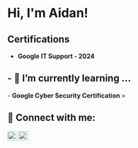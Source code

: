 <h1>Hi, I'm Aidan! 

<h2> Certifications </h2>

- <b>Google IT Support - 2024 </b>

<h2> - 🌱 I’m currently learning ...</h2>
- <b>Google Cyber Security Certification </b>>

<h2> 🤳 Connect with me:</h2>

[<img align="left" alt="Dad_bod_Cyber_Security | LinkedIn" width="22px" src="https://cdn.jsdelivr.net/npm/simple-icons@v3/icons/linkedin.svg" />][linkedin]
[<img align="left" alt="Dad_bod_Cyber_Security | Instagram" width="22px" src="https://cdn.jsdelivr.net/npm/simple-icons@v3/icons/instagram.svg" />][instagram]

[instagram]: https://www.instagram.com/dad_bod_cyber_security/
[linkedin]: https://www.linkedin.com/in/aidan-choat-a83754245/

<!--
**joshmadakor1/joshmadakor1** is a ✨ _special_ ✨ repository because its `README.md` (this file) appears on your GitHub profile.

Here are some ideas to get you started:

- 🔭 I’m currently working on ...
- 🌱 I’m currently learning ...
- 👯 I’m looking to collaborate on ...
- 🤔 I’m looking for help with ...
- 💬 Ask me about ...
- 📫 How to reach me: ...
- 😄 Pronouns: ...
- ⚡ Fun fact: ...
-->
